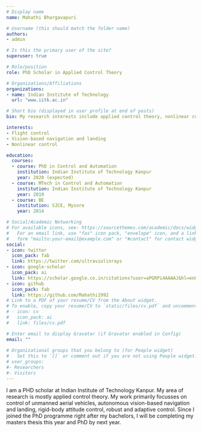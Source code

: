 ```yaml
---
# Display name
name: Mahathi Bhargavapuri

# Username (this should match the folder name)
authors:
- admin

# Is this the primary user of the site?
superuser: true

# Role/position
role: PhD Scholar in Applied Control Theory

# Organizations/Affiliations
organizations:
- name: Indian Institute of Technology
  url: "www.iitk.ac.in"

# Short bio (displayed in user profile at end of posts)
bio: My research interests include applied control theory, nonlinear control, UAV design and control, machine learning.

interests:
- Flight control
- Vision-based navigation and landing
- Nonlinear control

education:
  courses:
  - course: PhD in Control and Automation
    institution: Indian Institute of Technology Kanpur
    year: 2020 (expected)
  - course: MTech in Control and Automation
    institution: Indian Institute of Technology Kanpur
    year: 2019
  - course: BE
    institution: SJCE, Mysore
    year: 2014

# Social/Academic Networking
# For available icons, see: https://sourcethemes.com/academic/docs/widgets/#icons
#   For an email link, use "fas" icon pack, "envelope" icon, and a link in the
#   form "mailto:your-email@example.com" or "#contact" for contact widget.
social:
- icon: twitter
  icon_pack: fab
  link: https://twitter.com/ultraviolinrays
- icon: google-scholar
  icon_pack: ai
  link: https://scholar.google.co.in/citations?user=aPGRPi4AAAAJ&hl=en&authuser=1
- icon: github
  icon_pack: fab
  link: https://github.com/Mahathi1992
# Link to a PDF of your resume/CV from the About widget.
# To enable, copy your resume/CV to `static/files/cv.pdf` and uncomment the lines below.  
# - icon: cv
#   icon_pack: ai
#   link: files/cv.pdf

# Enter email to display Gravatar (if Gravatar enabled in Config)
email: ""
  
# Organizational groups that you belong to (for People widget)
#   Set this to `[]` or comment out if you are not using People widget.  
# user_groups:
#- Researchers
#- Visitors
---
```


I am a PHD scholar at Indian Institute of Technology Kanpur. My area of research is mostly applied control theory. My work primarily focusses on control of unmanned aerial vehicles, autonomous vision-based navigation and landing, rigid-body attitude control, robust and adaptive control. Since I joined the PhD programme right after my bachelors, I will be completing my masters thesis this year and PhD by next year. 
